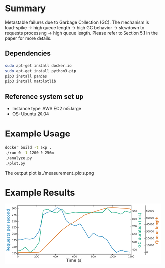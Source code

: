 # Summary
Metastable failures due to Garbage Collection (GC). The mechanism is load-spike -> high queue length -> high GC behavior -> slowdown to requests processing -> high queue length. Please refer to Section 5.1 in the paper for more details.

## Dependencies
```bash
sudo apt-get install docker.io
sudo apt-get install python3-pip
pip3 install pandas
pip3 install matplotlib
```

## Reference system set up
* Instance type: AWS EC2 m5.large
* OS: Ubuntu 20.04

# Example Usage

```bash
docker build -t exp .
./run 0 -1 1200 0 256m
./analyze.py
./plot.py
```

The output plot is ./measurement_plots.png

# Example Results
![plot](./example_result/GC_Metastability_Example.png)

